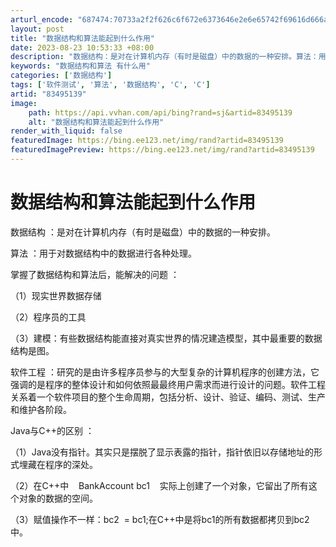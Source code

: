 ```yaml
---
arturl_encode: "687474:70733a2f2f626c6f672e6373646e2e6e65742f69616d666a67:2f61727469636c652f64657461696c732f3833343935313339"
layout: post
title: "数据结构和算法能起到什么作用"
date: 2023-08-23 10:53:33 +08:00
description: "数据结构：是对在计算机内存（有时是磁盘）中的数据的一种安排。算法：用于对数据结构中的数据进行各种处理"
keywords: "数据结构和算法 有什么用"
categories: ['数据结构']
tags: ['软件测试', '算法', '数据结构', 'C', 'C']
artid: "83495139"
image:
    path: https://api.vvhan.com/api/bing?rand=sj&artid=83495139
    alt: "数据结构和算法能起到什么作用"
render_with_liquid: false
featuredImage: https://bing.ee123.net/img/rand?artid=83495139
featuredImagePreview: https://bing.ee123.net/img/rand?artid=83495139
---
```


# 数据结构和算法能起到什么作用

数据结构
：是对在计算机内存（有时是磁盘）中的数据的一种安排。

算法
：用于对数据结构中的数据进行各种处理。

掌握了数据结构和算法后，能解决的问题
：

（1）现实世界数据存储

（2）程序员的工具

（3）建模：有些数据结构能直接对真实世界的情况建造模型，其中最重要的数据结构是图。

软件工程
：研究的是由许多程序员参与的大型复杂的计算机程序的创建方法，它强调的是程序的整体设计和如何依照最最终用户需求而进行设计的问题。软件工程关系着一个软件项目的整个生命周期，包括分析、设计、验证、编码、测试、生产和维护各阶段。

Java与C++的区别
：

（1）Java没有指针。其实只是摆脱了显示表露的指针，指针依旧以存储地址的形式埋藏在程序的深处。

（2）在C++中    BankAccount bc1    实际上创建了一个对象，它留出了所有这个对象的数据的空间。

（3）赋值操作不一样：bc2  = bc1;在C++中是将bc1的所有数据都拷贝到bc2中。